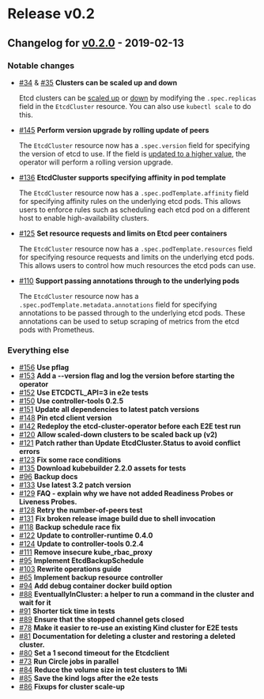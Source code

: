 # Release v0.2

## Changelog for [v0.2.0](https://github.com/improbable-eng/etcd-cluster-operator/releases/v0.2.0) - 2019-02-13

### Notable changes

* [#34](https://github.com/improbable-eng/etcd-cluster-operator/issue/34) & [#35](https://github.com/improbable-eng/etcd-cluster-operator/issue/35) **Clusters can be scaled up and down**

  Etcd clusters can be [scaled up](https://github.com/improbable-eng/etcd-cluster-operator/blob/master/docs/operations.md#scale-up-a-cluster) or [down](https://github.com/improbable-eng/etcd-cluster-operator/blob/master/docs/operations.md#scale-down-a-cluster) by modifying the `.spec.replicas` field in the `EtcdCluster` resource.
  You can also use `kubectl scale` to do this. 

* [#145](https://github.com/improbable-eng/etcd-cluster-operator/pull/145) **Perform version upgrade by rolling update of peers**

  The `EtcdCluster` resource now has a `.spec.version` field for specifying the version of etcd to use.
  If the field is [updated to a higher value](https://github.com/improbable-eng/etcd-cluster-operator/blob/master/docs/operations.md#upgrade-a-cluster), the operator will perform a rolling version upgrade.

* [#136](https://github.com/improbable-eng/etcd-cluster-operator/pull/136) **EtcdCluster supports specifying affinity in pod template**

  The `EtcdCluster` resource now has a `.spec.podTemplate.affinity` field for specifying affinity rules on the underlying etcd pods.
  This allows users to enforce rules such as scheduling each etcd pod on a different host to enable high-availability clusters.

* [#125](https://github.com/improbable-eng/etcd-cluster-operator/pull/125) **Set resource requests and limits on Etcd peer containers**

  The `EtcdCluster` resource now has a `.spec.podTemplate.resources` field for specifying resource requests and limits on the underlying etcd pods.
  This allows users to control how much resources the etcd pods can use.

* [#110](https://github.com/improbable-eng/etcd-cluster-operator/pull/110) **Support passing annotations through to the underlying pods**

  The `EtcdCluster` resource now has a `.spec.podTemplate.metadata.annotations` field for specifying annotations to be passed through to the underlying etcd pods.
  These annotations can be used to setup scraping of metrics from the etcd pods with Prometheus.


### Everything else

* [#156](https://github.com/improbable-eng/etcd-cluster-operator/pull/156) **Use pflag**
* [#153](https://github.com/improbable-eng/etcd-cluster-operator/pull/153) **Add a --version flag and log the version before starting the operator**
* [#152](https://github.com/improbable-eng/etcd-cluster-operator/pull/152) **Use ETCDCTL_API=3 in e2e tests**
* [#150](https://github.com/improbable-eng/etcd-cluster-operator/pull/150) **Use controller-tools 0.2.5**
* [#151](https://github.com/improbable-eng/etcd-cluster-operator/pull/151) **Update all dependencies to latest patch versions**
* [#148](https://github.com/improbable-eng/etcd-cluster-operator/pull/148) **Pin etcd client version**
* [#142](https://github.com/improbable-eng/etcd-cluster-operator/pull/142) **Redeploy the etcd-cluster-operator before each E2E test run**
* [#120](https://github.com/improbable-eng/etcd-cluster-operator/pull/120) **Allow scaled-down clusters to be scaled back up (v2)**
* [#121](https://github.com/improbable-eng/etcd-cluster-operator/pull/121) **Patch rather than Update EtcdCluster.Status to avoid conflict errors**
* [#123](https://github.com/improbable-eng/etcd-cluster-operator/pull/123) **Fix some race conditions**
* [#135](https://github.com/improbable-eng/etcd-cluster-operator/pull/135) **Download kubebuilder 2.2.0 assets for tests**
* [#96](https://github.com/improbable-eng/etcd-cluster-operator/pull/96) **Backup docs**
* [#133](https://github.com/improbable-eng/etcd-cluster-operator/pull/133) **Use latest 3.2 patch version**
* [#129](https://github.com/improbable-eng/etcd-cluster-operator/pull/129) **FAQ - explain why we have not added Readiness Probes or Liveness Probes.**
* [#128](https://github.com/improbable-eng/etcd-cluster-operator/pull/128) **Retry the number-of-peers test**
* [#131](https://github.com/improbable-eng/etcd-cluster-operator/pull/131) **Fix broken release image build due to shell invocation**
* [#118](https://github.com/improbable-eng/etcd-cluster-operator/pull/118) **Backup schedule race fix**
* [#122](https://github.com/improbable-eng/etcd-cluster-operator/pull/122) **Update to controller-runtime 0.4.0**
* [#124](https://github.com/improbable-eng/etcd-cluster-operator/pull/124) **Update to controller-tools 0.2.4**
* [#111](https://github.com/improbable-eng/etcd-cluster-operator/pull/111) **Remove insecure kube_rbac_proxy**
* [#95](https://github.com/improbable-eng/etcd-cluster-operator/pull/95) **Implement EtcdBackupSchedule**
* [#103](https://github.com/improbable-eng/etcd-cluster-operator/pull/103) **Rewrite operations guide**
* [#65](https://github.com/improbable-eng/etcd-cluster-operator/pull/65) **Implement backup resource controller** 
* [#94](https://github.com/improbable-eng/etcd-cluster-operator/pull/94) **Add debug container docker build option**
* [#88](https://github.com/improbable-eng/etcd-cluster-operator/pull/88) **EventuallyInCluster: a helper to run a command in the cluster and wait for it**
* [#91](https://github.com/improbable-eng/etcd-cluster-operator/pull/91) **Shorter tick time in tests**
* [#89](https://github.com/improbable-eng/etcd-cluster-operator/pull/89) **Ensure that the stopped channel gets closed**
* [#78](https://github.com/improbable-eng/etcd-cluster-operator/pull/78) **Make it easier to re-use an existing Kind cluster for E2E tests**
* [#81](https://github.com/improbable-eng/etcd-cluster-operator/pull/81) **Documentation for deleting a cluster and restoring a deleted cluster.**
* [#80](https://github.com/improbable-eng/etcd-cluster-operator/pull/80) **Set a 1 second timeout for the Etcdclient**
* [#73](https://github.com/improbable-eng/etcd-cluster-operator/pull/73) **Run Circle jobs in parallel**
* [#84](https://github.com/improbable-eng/etcd-cluster-operator/pull/84) **Reduce the volume size in test clusters to 1Mi**
* [#85](https://github.com/improbable-eng/etcd-cluster-operator/pull/85) **Save the kind logs after the e2e tests**
* [#86](https://github.com/improbable-eng/etcd-cluster-operator/pull/86) **Fixups for cluster scale-up**
